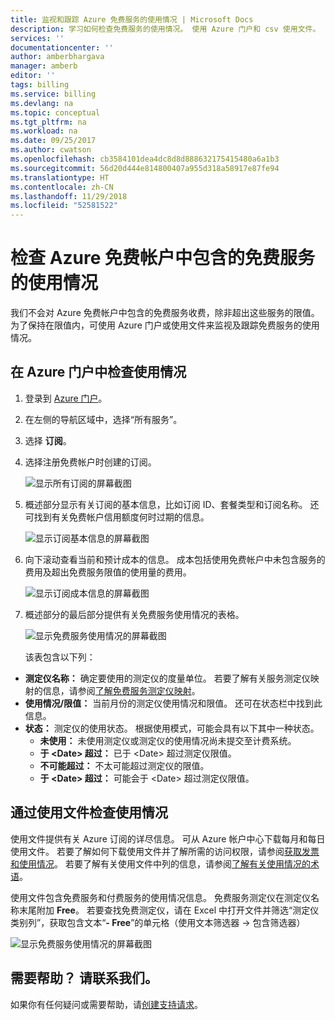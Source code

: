 ```yaml
---
title: 监视和跟踪 Azure 免费服务的使用情况 | Microsoft Docs
description: 学习如何检查免费服务的使用情况。 使用 Azure 门户和 csv 使用文件。
services: ''
documentationcenter: ''
author: amberbhargava
manager: amberb
editor: ''
tags: billing
ms.service: billing
ms.devlang: na
ms.topic: conceptual
ms.tgt_pltfrm: na
ms.workload: na
ms.date: 09/25/2017
ms.author: cwatson
ms.openlocfilehash: cb3584101dea4dc8d8d888632175415480a6a1b3
ms.sourcegitcommit: 56d20d444e814800407a955d318a58917e87fe94
ms.translationtype: HT
ms.contentlocale: zh-CN
ms.lasthandoff: 11/29/2018
ms.locfileid: "52581522"
---
```

# <a name="check-usage-of-free-services-included-with-your-azure-free-account"></a>检查 Azure 免费帐户中包含的免费服务的使用情况 

我们不会对 Azure 免费帐户中包含的免费服务收费，除非超出这些服务的限值。 为了保持在限值内，可使用 Azure 门户或使用文件来监视及跟踪免费服务的使用情况。 

## <a name="check-usage-on-the-azure-portal"></a>在 Azure 门户中检查使用情况

1.  登录到 [Azure 门户]( http://portal.azure.com)。

2.  在左侧的导航区域中，选择“所有服务”。

3.  选择 **订阅**。

4.  选择注册免费帐户时创建的订阅。

    ![显示所有订阅的屏幕截图](./media/billing-check-usage-of-free-services/select-free-account-subscription.png)

5.  概述部分显示有关订阅的基本信息，比如订阅 ID、套餐类型和订阅名称。 还可找到有关免费帐户信用额度何时过期的信息。

    ![显示订阅基本信息的屏幕截图](./media/billing-check-usage-of-free-services/subscription-essential-information.png)

6.  向下滚动查看当前和预计成本的信息。 成本包括使用免费帐户中未包含服务的费用及超出免费服务限值的使用量的费用。 

    ![显示订阅成本信息的屏幕截图](./media/billing-check-usage-of-free-services/subscription-cost-information.png)

7.  概述部分的最后部分提供有关免费服务使用情况的表格。 

    ![显示免费服务使用情况的屏幕截图](./media/billing-check-usage-of-free-services/subscription-usage-free-services.png)

    该表包含以下列：

* **测定仪名称：** 确定要使用的测定仪的度量单位。 若要了解有关服务测定仪映射的信息，请参阅[了解免费服务测定仪映射](billing-understand-free-service-meter-mapping.md)。 
* **使用情况/限值：** 当前月份的测定仪使用情况和限值。 还可在状态栏中找到此信息。
* **状态：** 测定仪的使用状态。 根据使用模式，可能会具有以下其中一种状态。
  * **未使用：** 未使用测定仪或测定仪的使用情况尚未提交至计费系统。
  * **于 \<Date> 超过：** 已于 \<Date> 超过测定仪限值。
  * **不可能超过：** 不太可能超过测定仪的限值。
  * **于 \<Date> 超过：** 可能会于 \<Date> 超过测定仪限值。


## <a name="check-usage-through-the-usage-file"></a>通过使用文件检查使用情况

使用文件提供有关 Azure 订阅的详尽信息。 可从 Azure 帐户中心下载每月和每日使用文件。 若要了解如何下载使用文件并了解所需的访问权限，请参阅[获取发票和使用情况](billing-download-azure-invoice-daily-usage-date.md)。 若要了解有关使用文件中列的信息，请参阅[了解有关使用情况的术语](billing-understand-your-usage.md)。 

使用文件包含免费服务和付费服务的使用情况信息。 免费服务测定仪在测定仪名称末尾附加 **Free**。 若要查找免费测定仪，请在 Excel 中打开文件并筛选“测定仪类别列”，获取包含文本“**- Free**”的单元格（使用文本筛选器 &rarr; 包含筛选器）&nbsp;

![显示免费服务使用情况的屏幕截图](./media/billing-check-usage-of-free-services/free-services-usage-csv.png)

## <a name="need-help-contact-us"></a>需要帮助？ 请联系我们。

如果你有任何疑问或需要帮助，请[创建支持请求](https://portal.azure.com/#blade/Microsoft_Azure_Support/HelpAndSupportBlade/newsupportrequest)。